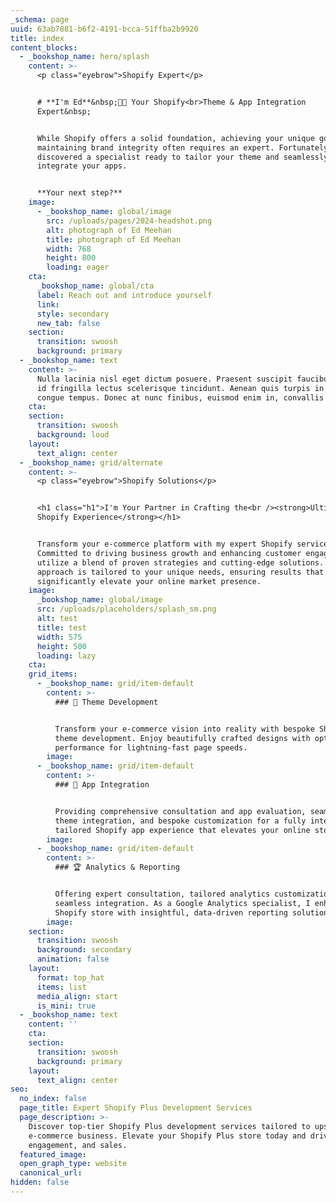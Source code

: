 ```yaml
---
_schema: page
uuid: 63ab7881-b6f2-4191-bcca-51ffba2b9920
title: index
content_blocks:
  - _bookshop_name: hero/splash
    content: >-
      <p class="eyebrow">Shopify Expert</p>


      # **I'm Ed**&nbsp;🤙🏼 Your Shopify<br>Theme & App Integration
      Expert&nbsp;


      While Shopify offers a solid foundation, achieving your unique goals and
      maintaining brand integrity often requires an expert. Fortunately, you've
      discovered a specialist ready to tailor your theme and seamlessly
      integrate your apps.


      **Your next step?**
    image:
      - _bookshop_name: global/image
        src: /uploads/pages/2024-headshot.png
        alt: photograph of Ed Meehan
        title: photograph of Ed Meehan
        width: 768
        height: 800
        loading: eager
    cta:
      _bookshop_name: global/cta
      label: Reach out and introduce yourself
      link:
      style: secondary
      new_tab: false
    section:
      transition: swoosh
      background: primary
  - _bookshop_name: text
    content: >-
      Nulla lacinia nisl eget dictum posuere. Praesent suscipit faucibus risus,
      id fringilla lectus scelerisque tincidunt. Aenean quis turpis in velit
      congue tempus. Donec at nunc finibus, euismod enim in, convallis lacus.
    cta:
    section:
      transition: swoosh
      background: loud
    layout:
      text_align: center
  - _bookshop_name: grid/alternate
    content: >-
      <p class="eyebrow">Shopify Solutions</p>


      <h1 class="h1">I'm Your Partner in Crafting the<br /><strong>Ultimate
      Shopify Experience</strong></h1>


      Transform your e-commerce platform with my expert Shopify services.
      Committed to driving business growth and enhancing customer engagement, I
      utilize a blend of proven strategies and cutting-edge solutions. My
      approach is tailored to your unique needs, ensuring results that
      significantly elevate your online market presence.
    image:
      _bookshop_name: global/image
      src: /uploads/placeholders/splash_sm.png
      alt: test
      title: test
      width: 575
      height: 500
      loading: lazy
    cta:
    grid_items:
      - _bookshop_name: grid/item-default
        content: >-
          ### 🚀 Theme Development


          Transform your e-commerce vision into reality with bespoke Shopify
          theme development. Enjoy beautifully crafted designs with optimized
          performance for lightning-fast page speeds.
        image:
      - _bookshop_name: grid/item-default
        content: >-
          ### 🔌 App Integration


          Providing comprehensive consultation and app evaluation, seamless
          theme integration, and bespoke customization for a fully integrated,
          tailored Shopify app experience that elevates your online store.
        image:
      - _bookshop_name: grid/item-default
        content: >-
          ### 🏆 Analytics & Reporting


          Offering expert consultation, tailored analytics customization, and
          seamless integration. As a Google Analytics specialist, I enhance your
          Shopify store with insightful, data-driven reporting solutions.
        image:
    section:
      transition: swoosh
      background: secondary
      animation: false
    layout:
      format: top_hat
      items: list
      media_align: start
      is_mini: true
  - _bookshop_name: text
    content: ''
    cta:
    section:
      transition: swoosh
      background: primary
    layout:
      text_align: center
seo:
  no_index: false
  page_title: Expert Shopify Plus Development Services
  page_description: >-
    Discover top-tier Shopify Plus development services tailored to upscale your
    e-commerce business. Elevate your Shopify Plus store today and drive growth,
    engagement, and sales.
  featured_image:
  open_graph_type: website
  canonical_url:
hidden: false
---
```


